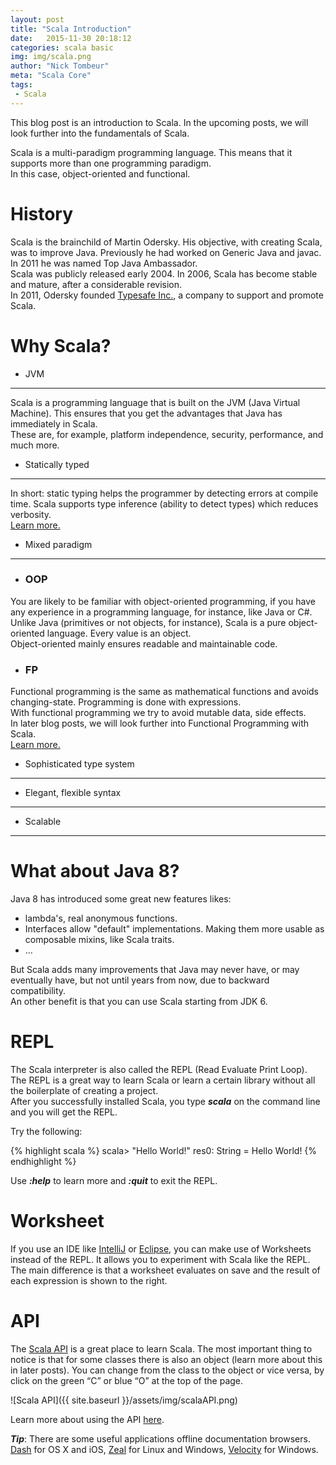 ```yaml
---
layout: post
title: "Scala Introduction"
date:   2015-11-30 20:18:12
categories: scala basic
img: img/scala.png
author: "Nick Tombeur"
meta: "Scala Core"
tags:
 - Scala
---
```


This blog post is an introduction to Scala. In the upcoming posts, we will look further into the fundamentals of Scala.

Scala is a multi-paradigm programming language. This means that it supports more than one programming paradigm.  
In this case, object-oriented and functional.

History
=======
Scala is the brainchild of Martin Odersky. His objective, with creating Scala, was to improve Java.
Previously he had worked on Generic Java and javac.  
In 2011 he was named Top Java Ambassador.  
Scala was publicly released early 2004. In 2006, Scala has become stable and mature, after a considerable revision.  
In 2011, Odersky founded [Typesafe Inc.](https://www.typesafe.com/), a company to support and promote Scala.

Why Scala?
==========

- JVM
------
Scala is a programming language that is built on the JVM (Java Virtual Machine). This ensures that you get the advantages that Java has immediately in Scala.  
These are, for example, platform independence, security, performance, and much more.

- Statically typed
----------------
In short: static typing helps the programmer by detecting errors at compile time.
Scala supports type inference (ability to detect types) which reduces verbosity.  
[Learn more.](https://en.wikipedia.org/wiki/Type_system#Static_type-checking)

- Mixed paradigm
---------------
  - ### OOP
You are likely to be familiar with object-oriented programming, if you have any experience in a programming language, for instance, like Java or C#.  
Unlike Java (primitives or not objects, for instance), Scala is a pure object-oriented language. Every value is an object.  
Object-oriented mainly ensures readable and maintainable code.

  - ### FP
Functional programming is the same as mathematical functions and avoids changing-state. Programming is done with expressions.  
With functional programming we try to avoid mutable data, side effects.  
In later blog posts, we will look further into Functional Programming with Scala.  
[Learn more.](https://en.wikipedia.org/wiki/Functional_programming)

- Sophisticated type system
---------------------------
- Elegant, flexible syntax
-------------------------
- Scalable
--------

What about Java 8?
==================
Java 8 has introduced some great new features likes:

- lambda's, real anonymous functions.
- Interfaces allow "default" implementations. Making them more usable as composable mixins, like Scala traits.
- ...

But Scala adds many improvements that Java may never have, or may eventually have, but not until years from now, due to backward compatibility.  
An other benefit is that you can use Scala starting from JDK 6.

REPL
====
The Scala interpreter is also called the REPL (Read Evaluate Print Loop).  
The REPL is a great way to learn Scala or learn a certain library without all the boilerplate of creating a project.  
After you successfully installed Scala, you type **_scala_** on the command line and you will get the REPL.  

Try the following:

{% highlight scala %}
scala> "Hello World!"
res0: String = Hello World!
{% endhighlight %}

Use **_:help_** to learn more and **_:quit_** to exit the REPL.

Worksheet
=========
If you use an IDE like [IntelliJ](https://www.jetbrains.com/idea/) or [Eclipse](https://eclipse.org/home/index.php), you can make use of Worksheets instead of the REPL.
It allows you to experiment with Scala like the REPL.  
The main difference is that a worksheet evaluates on save and the result of each expression is shown to the right.

API
====
The [Scala API](http://www.scala-lang.org/api) is a great place to learn Scala. 
The most important thing to notice is that for some classes there is also an object (learn more about this in later posts). 
You can change from the class to the object or vice versa, by click on the green “C” or blue “O” at the top of the page.

![Scala API]({{ site.baseurl }}/assets/img/scalaAPI.png)

Learn more about using the API [here](http://docs.scala-lang.org/overviews/scaladoc/interface.html).

**_Tip_**: There are some useful applications offline documentation browsers.
[Dash](https://kapeli.com/dash) for OS X and iOS, [Zeal](https://zealdocs.org/) for Linux and Windows, 
[Velocity](https://velocity.silverlakesoftware.com/) for Windows.